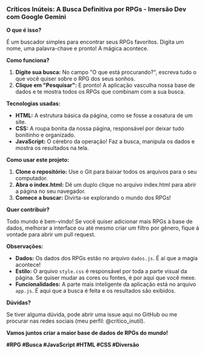 ### **Críticos Inúteis: A Busca Definitiva por RPGs - Imersão Dev com Google Gemini**


**O que é isso?**

É um buscador simples para encontrar seus RPGs favoritos. Digita um nome, uma palavra-chave e pronto! A mágica acontece. 

**Como funciona?**

1. **Digite sua busca:** No campo "O que está procurando?", escreva tudo o que você quiser sobre o RPG dos seus sonhos.
2. **Clique em "Pesquisar":** E pronto! A aplicação vasculha nossa base de dados e te mostra todos os RPGs que combinam com a sua busca.

**Tecnologias usadas:**

* **HTML:** A estrutura básica da página, como se fosse a ossatura de um site.
* **CSS:** A roupa bonita da nossa página, responsável por deixar tudo bonitinho e organizado.
* **JavaScript:** O cérebro da operação! Faz a busca, manipula os dados e mostra os resultados na tela.

**Como usar este projeto:**

1. **Clone o repositório:** Use o Git para baixar todos os arquivos para o seu computador.
2. **Abra o index.html:** Dê um duplo clique no arquivo index.html para abrir a página no seu navegador.
3. **Comece a buscar:** Divirta-se explorando o mundo dos RPGs!

**Quer contribuir?**

Todo mundo é bem-vindo! Se você quiser adicionar mais RPGs à base de dados, melhorar a interface ou até mesmo criar um filtro por gênero, fique à vontade para abrir um pull request. 

**Observações:**

* **Dados:** Os dados dos RPGs estão no arquivo `dados.js`. É aí que a magia acontece!
* **Estilo:** O arquivo `style.css` é responsável por toda a parte visual da página. Se quiser mudar as cores ou fontes, é por aqui que você mexe.
* **Funcionalidades:** A parte mais inteligente da aplicação está no arquivo `app.js`. É aqui que a busca é feita e os resultados são exibidos.

**Dúvidas?**

Se tiver alguma dúvida, pode abrir uma issue aqui no GitHub ou me procurar nas redes sociais (meu perfil: @critico_inutil).

**Vamos juntos criar a maior base de dados de RPGs do mundo!**

**#RPG #Busca #JavaScript #HTML #CSS #Diversão**
